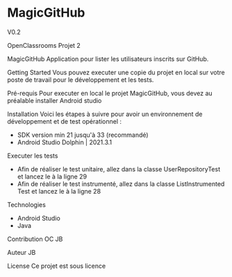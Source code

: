 # MagicGitHub
V0.2

OpenClassrooms Projet 2

MagicGitHub
Application pour lister les utilisateurs inscrits sur GitHub.

Getting Started
Vous pouvez executer une copie du projet en local sur votre poste de travail pour le développement et les tests. 

Pré-requis 
Pour executer en local le projet MagicGitHub, vous devez au préalable installer Android studio

Installation 
Voici les étapes à suivre pour avoir un environnement de développement et de test opérationnel : 
- SDK version min 21 jusqu'à 33 (recommandé) 
- Android Studio Dolphin | 2021.3.1

Executer les tests 
- Afin de réaliser le test unitaire, allez dans la classe UserRepositoryTest et lancez le à la ligne 29 
- Afin de réaliser le test instrumenté, allez dans la classe ListInstrumented Test et lancez le à la ligne 28

Technologies 
- Android Studio
- Java

Contribution OC JB

Auteur JB

License 
Ce projet est sous licence
